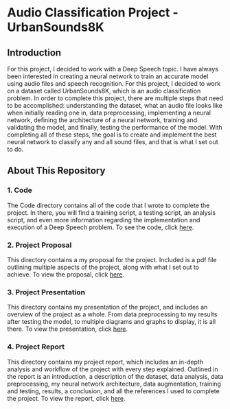 # Audio Classification Project - UrbanSounds8K

## Introduction

For this project, I decided to work with a Deep Speech topic. I have always been interested in creating a neural network to train an accurate model using audio files and speech recognition. For this project, I decided to work on a dataset called UrbanSounds8K, which is an audio classification problem. In order to complete this project, there are multiple steps that need to be accomplished: understanding the dataset, what an audio file looks like when initially reading one in, data preprocessing, implementing a neural network, defining the architecture of a neural network, training and validating the model, and finally, testing the performance of the model. With completing all of these steps, the goal is to create and implement the best neural network to classify any and all sound files, and that is what I set out to do. 


## About This Repository

### 1. Code

The Code directory contains all of the code that I wrote to complete the project. In there, you will find a training script, a testing script, an analysis script, and even more information regarding the implementation and execution of a Deep Speech problem. To see the code, click [here](https://github.com/tristinjohnson/Final-Project-Group2/tree/main/Code).

### 2. Project Proposal

This directory contains a my proposal for the project. Included is a pdf file outlining multiple aspects of the project, along with what I set out to achieve. To view the proposal, click [here](https://github.com/tristinjohnson/Final-Project-Group2/blob/main/Group-Proposal/Final%20Project%20Group%20Proposal.pdf).

### 3. Project Presentation

This directory contains my presentation of the project, and includes an overview of the project as a whole. From data preprocessing to my results after testing the model, to multiple diagrams and graphs to display, it is all there. To view the presentation, click [here](https://github.com/tristinjohnson/Final-Project-Group2/blob/main/Final-Group-Presentation/Final%20Project%20Presentation%20-%20Group%202.pdf).

### 4. Project Report

This directory contains my project report, which includes an in-depth analysis and workflow of the project with every step explained. Outlined in the report is an introduction, a description of the dataset, data analysis, data preprocessing, my neural network architecture, data augmentation, training and testing, results, a conclusion, and all the references I used to complete the project. To view the report, click [here](https://github.com/tristinjohnson/Final-Project-Group2/blob/main/Final-Group-Project-Report/Final%20Project%20Report%20-%20Group%202.pdf).

